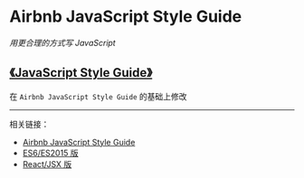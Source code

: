 # Airbnb JavaScript Style Guide

*用更合理的方式写 JavaScript*

## [《JavaScript Style Guide》](es5/README.md)

在 `Airbnb JavaScript Style Guide` 的基础上修改

---

相关链接：

 - [Airbnb JavaScript Style Guide](https://github.com/airbnb/javascript)
 - [ES6/ES2015 版](https://github.com/yuche/javascript)
 - [React/JSX 版](https://github.com/JasonBoy/javascript/tree/master/react)
